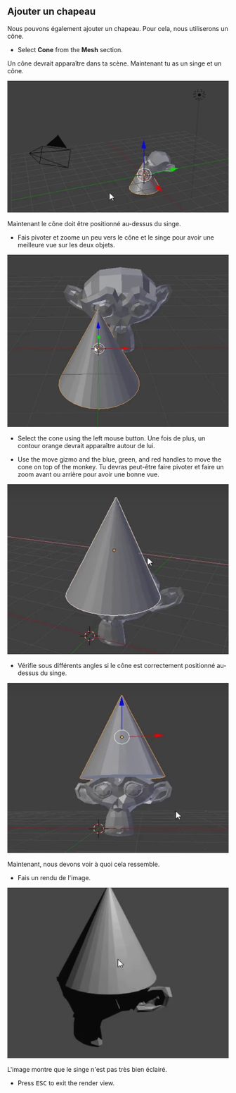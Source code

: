 ## Ajouter un chapeau

Nous pouvons également ajouter un chapeau. Pour cela, nous utiliserons un cône.

+ Select **Cone** from the **Mesh** section.

Un cône devrait apparaître dans ta scène. Maintenant tu as un singe et un cône.

![Singe et cône](images/monkey-and-cone.png)

Maintenant le cône doit être positionné au-dessus du singe.

+ Fais pivoter et zoome un peu vers le cône et le singe pour avoir une meilleure vue sur les deux objets.

![Zoom avant sur le singe](images/zoom-monkey.png)

+ Select the cone using the left mouse button. Une fois de plus, un contour orange devrait apparaître autour de lui.

+ Use the move gizmo and the blue, green, and red handles to move the cone on top of the monkey. Tu devras peut-être faire pivoter et faire un zoom avant ou arrière pour avoir une bonne vue.

![Cône sur le singe](images/cone-monkey.png)

+ Vérifie sous différents angles si le cône est correctement positionné au-dessus du singe.

![Vérifier le cône](images/check-cone.png)

Maintenant, nous devons voir à quoi cela ressemble.

+ Fais un rendu de l'image.

![Rendu singe cône](images/render-cone-monkey.png)

L'image montre que le singe n'est pas très bien éclairé.

+ Press <kbd>ESC</kbd> to exit the render view.